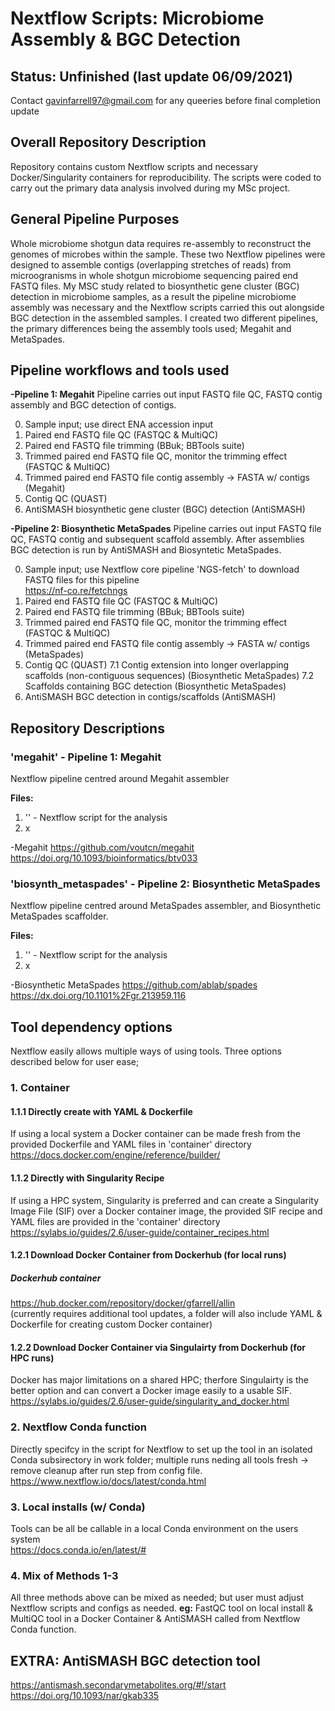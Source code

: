 # Nextflow Scripts: Microbiome Assembly & BGC Detection 
## Status: Unfinished (last update 06/09/2021)
Contact gavinfarrell97@gmail.com for any queeries before final completion update

## Overall Repository Description
Repository contains custom Nextflow scripts and necessary Docker/Singularity containers for reproducibility. The scripts were coded to carry out the primary data analysis involved during my MSc project. 

## General Pipeline Purposes
Whole microbiome shotgun data requires re-assembly to reconstruct the genomes of microbes within the sample. These two Nextflow pipelines were designed to assemble contigs (overlapping stretches of reads) from microogranisms in whole shotgun microbiome sequencing paired end FASTQ files. My MSC study related to biosynthetic gene cluster (BGC) detection in microbiome samples, as a result the pipeline microbiome assembly was necessary and the Nextflow scripts carried this out alongside BGC detection in the assembled samples. I created two different pipelines, the primary differences being the assembly tools used; Megahit and MetaSpades. 

## Pipeline workflows and tools used 

****-Pipeline 1: Megahit****
Pipeline carries out input FASTQ file QC, FASTQ contig assembly and BGC detection of contigs.

0. Sample input; use direct ENA accession input
1. Paired end FASTQ file QC (FASTQC & MultiQC)
2. Paired end FASTQ file trimming (BBuk; BBTools suite)
3. Trimmed paired end FASTQ file QC, monitor the trimming effect (FASTQC & MultiQC)
4. Trimmed paired end FASTQ file contig assembly -> FASTA w/ contigs (Megahit)
5. Contig QC (QUAST)
6. AntiSMASH biosynthetic gene cluster (BGC) detection (AntiSMASH)

****-Pipeline 2: Biosynthetic MetaSpades****
Pipeline carries out input FASTQ file QC, FASTQ contig and subsequent scaffold assembly. After assemblies BGC detection is run by AntiSMASH and Biosyntetic MetaSpades.

0. Sample input; use Nextflow core pipeline 'NGS-fetch' to download FASTQ files for this pipeline <br/>
https://nf-co.re/fetchngs
2. Paired end FASTQ file QC (FASTQC & MultiQC)
3. Paired end FASTQ file trimming (BBuk; BBTools suite)
4. Trimmed paired end FASTQ file QC, monitor the trimming effect (FASTQC & MultiQC)
5. Trimmed paired end FASTQ file contig assembly -> FASTA w/ contigs (MetaSpades)
6. Contig QC (QUAST)
7.1 Contig extension into longer overlapping scaffolds (non-contiguous sequences) (Biosynthetic MetaSpades)
7.2 Scaffolds containing BGC detection (Biosynthetic MetaSpades)
8. AntiSMASH BGC detection in contigs/scaffolds (AntiSMASH)


## Repository Descriptions
### 'megahit' - Pipeline 1: Megahit
Nextflow pipeline centred around Megahit assembler <br /> 

****Files:****
1. '' - Nextflow script for the analysis
2. x


-Megahit
https://github.com/voutcn/megahit
https://doi.org/10.1093/bioinformatics/btv033

### 'biosynth_metaspades' - Pipeline 2: Biosynthetic MetaSpades
Nextflow pipeline centred around MetaSpades assembler, and Biosynthetic MetaSpades scaffolder.

****Files:****
1. '' - Nextflow script for the analysis
2. x

-Biosynthetic MetaSpades
https://github.com/ablab/spades
https://dx.doi.org/10.1101%2Fgr.213959.116


## Tool dependency options
Nextflow easily allows multiple ways of using tools. Three options described below for user ease;

### 1. Container
#### 1.1.1 Directly create with YAML & Dockerfile
If using a local system a Docker container can be made fresh from the provided Dockerfile and YAML files in 'container' directory <br/>
https://docs.docker.com/engine/reference/builder/

#### 1.1.2 Directly with Singularity Recipe
If using a HPC system, Singularity is preferred and can create a Singularity Image File (SIF) over a Docker container image, the provided SIF recipe and YAML files are provided in the 'container' directory  <br/>
https://sylabs.io/guides/2.6/user-guide/container_recipes.html

#### 1.2.1 Download Docker Container from Dockerhub (for local runs)
##### Dockerhub container 
https://hub.docker.com/repository/docker/gfarrell/allin <br/>
(currently requires additional tool updates, a folder will also include YAML & Dockerfile for creating custom Docker container)

#### 1.2.2 Download Docker Container via Singulairty from Dockerhub (for HPC runs) <br/>
Docker has major limitations on a shared HPC; therfore Singulairty is the better option and can convert a Docker image easily to a usable SIF.
https://sylabs.io/guides/2.6/user-guide/singularity_and_docker.html

### 2. Nextflow Conda function
Directly specifcy in the script for Nextflow to set up the tool in an isolated Conda subsirectory in work folder; multiple runs neding all tools fresh -> remove cleanup after run step from config file. <br/>
https://www.nextflow.io/docs/latest/conda.html 

### 3. Local installs (w/ Conda)
Tools can be all be callable in a local Conda environment on the users system <br/>
https://docs.conda.io/en/latest/# 

### 4. Mix of Methods 1-3
All three methods above can be mixed as needed; but user must adjust Nextflow scripts and configs as needed.
****eg:**** FastQC tool on local install & MultiQC tool in a Docker Container & AntiSMASH called from Nextflow Conda function. 


## EXTRA: AntiSMASH BGC detection tool
https://antismash.secondarymetabolites.org/#!/start
https://doi.org/10.1093/nar/gkab335
